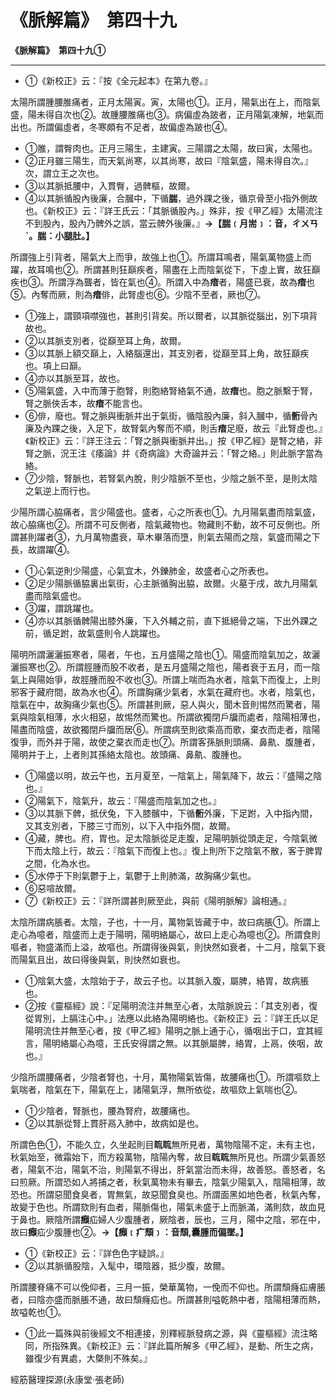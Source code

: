 # 《脈解篇》　第四十九



**《脈解篇》　第四十九①**


---
- ①《新校正》云：『按《全元起本》在第九卷。』


太陽所謂腫腰脽痛者，正月太陽寅。寅，太陽也①。正月，陽氣出在上，而陰氣盛，陽未得自次也②。故腫腰脽痛也③。病偏虛為跛者，正月陽氣凍解，地氣而出也。所謂偏虛者，冬寒頗有不足者，故偏虛為跛也④。
- ①脽，謂臀肉也。正月三陽生，主建寅。三陽謂之太陽，故曰寅，太陽也。
- ②正月雖三陽生，而天氣尚寒，以其尚寒，故曰『陰氣盛，陽未得自次。』次，謂立王之次也。
- ③以其脈抵腰中，入貫臀，過髀樞，故爾。
- ④以其脈循股內後廉，合膕中，下循**腨**，過外踝之後，循京骨至小指外側故也。《新校正》云：『詳王氏云：「其脈循股內。」殊非，按《甲乙經》太陽流注不到股內，股內乃髀外之誤，當云髀外後廉。』**→【腨﹝月耑﹞：音，ㄔㄨㄢˋ。腨：小腿肚。】**


所謂強上引背者，陽氣大上而爭，故強上也①。所謂耳鳴者，陽氣萬物盛上而躍，故耳鳴也②。所謂甚則狂巔疾者，陽盡在上而陰氣從下，下虛上實，故狂巔疾也③。所謂浮為聾者，皆在氣也④。所謂入中為**瘖**者，陽盛已衰，故為**瘖**也⑤。內奪而厥，則為**瘖**俳，此腎虛也⑥。少陰不至者，厥也⑦。
- ①強上，謂頸項噤強也，甚則引背矣。所以爾者，以其脈從腦出，別下項背故也。
- ②以其脈支別者，從巔至耳上角，故爾。
- ③以其脈上額交巔上，入絡腦還出，其支別者，從巔至耳上角，故狂巔疾也。項上曰巔。
- ④亦以其脈至耳，故也。
- ⑤陽氣盛，入中而薄于胞腎，則胞絡腎絡氣不通，故**瘖**也。胞之脈繫于腎，腎之脈俠舌本，故**瘖**不能言也。
- ⑥俳，廢也。腎之脈與衝脈并出于氣街，循陰股內廉，斜入膕中，循**䯒**骨內廉及內踝之後，入足下，故腎氣內奪而不順，則舌**瘖**足廢，故云『此腎虛也。』《新校正》云：『詳王注云：「腎之脈與衝脈并出。」按《甲乙經》是腎之絡，非腎之脈，況王注《痿論》并《奇病論》大奇論并云：「腎之絡。」則此脈字當為絡。
- ⑦少陰，腎脈也，若腎氣內脫，則少陰脈不至也，少陰之脈不至，是則太陰之氣逆上而行也。


少陽所謂心脇痛者，言少陽盛也。盛者，心之所表也①。九月陽氣盡而陰氣盛，故心脇痛也②。所謂不可反側者，陰氣藏物也。物藏則不動，故不可反側也。所謂甚則躍者③，九月萬物盡衰，草木畢落而墮，則氣去陽而之陰，氣盛而陽之下長，故謂躍④。
- ①心氣逆則少陽盛，心氣宜木，外鑠肺金，故盛者心之所表也。
- ②足少陽脈循脇裏出氣街，心主脈循胸出脇，故爾。火墓于戌，故九月陽氣盡而陰氣盛也。
- ③躍，謂跳躍也。
- ④亦以其脈循髀陽出膝外廉，下入外輔之前，直下抵絕骨之端，下出外踝之前，循足跗，故氣盛則令人跳躍也。


陽明所謂灑灑振寒者，陽者，午也，五月盛陽之陰也①。陽盛而陰氣加之，故灑灑振寒也②。所謂脛腫而股不收者，是五月盛陽之陰也，陽者衰于五月，而一陰氣上與陽始爭，故脛腫而股不收也③。所謂上喘而為水者，陰氣下而復上，上則邪客于藏府間，故為水也④。所謂胸痛少氣者，水氣在藏府也。水者，陰氣也，陰氣在中，故胸痛少氣也⑤。所謂甚則厥，惡人與火，聞木音則惕然而驚者，陽氣與陰氣相薄，水火相惡，故惕然而驚也。所謂欲獨閉戶牖而處者，陰陽相薄也，陽盡而陰盛，故欲獨閉戶牖而居⑥。所謂病至則欲乘高而歌，棄衣而走者，陰陽復爭，而外并于陽，故使之棄衣而走也⑦。所謂客孫脈則頭痛、鼻鼽、腹腫者，陽明并于上，上者則其孫絡太陰也。故頭痛、鼻鼽、腹腫也。
- ①陽盛以明，故云午也，五月夏至，一陰氣上，陽氣降下，故云：『盛陽之陰也。』
- ②陽氣下，陰氣升，故云：『陽盛而陰氣加之也。』
- ③以其脈下髀，抵伏兔，下入膝髕中，下循**䯒**外廉，下足跗，入中指內間，又其支別者，下膝三寸而別，以下入中指外間，故爾。
- ④藏，脾也。府，胃也。足太陰脈從足走腹，足陽明脈從頭走足，今陰氣微下而太陰上行，故云：『陰氣下而復上也。』復上則所下之陰氣不散，客于脾胃之間，化為水也。
- ⑤水停于下則氣鬱于上，氣鬱于上則肺滿，故胸痛少氣也。
- ⑥惡喧故爾。
- ⑦《新校正》云：『詳所謂甚則厥至此，與前《陽明脈解》論相通。』


太陰所謂病脹者。太陰，子也，十一月，萬物氣皆藏于中，故曰病脹①。所謂上走心為噫者，陰盛而上走于陽明，陽明絡屬心，故曰上走心為噫也②。所謂食則嘔者，物盛滿而上溢，故嘔也。所謂得後與氣，則快然如衰者，十二月，陰氣下衰而陽氣且出，故曰得後與氣，則快然如衰也。
- ①陰氣大盛，太陰始于子，故云子也。以其脈入腹，屬脾，絡胃，故病脹也。
- ②按《靈樞經》說：『足陽明流注并無至心者，太陰脈說云：「其支別者，復從胃別，上膈注心中。」法應以此絡為陽明絡也。《新校正》云：『詳王氏以足陽明流住并無至心者，按《甲乙經》陽明之脈上通于心，循咽出于口，宜其經言，陽明絡屬心為噫，王氏安得謂之無。以其脈屬脾，絡胃，上鬲，俠咽，故也。』


少陰所謂腰痛者，少陰者腎也，十月，萬物陽氣皆傷，故腰痛也①。所謂嘔欬上氣喘者，陰氣在下，陽氣在上，諸陽氣浮，無所依從，故嘔欬上氣喘也②。
- ①少陰者，腎脈也，腰為腎府，故腰痛也。
- ②以其脈從腎上貫肝鬲入肺中，故病如是也。


所謂色色①，不能久立，久坐起則目**䀮䀮**無所見者，萬物陰陽不定，未有主也，秋氣始至，微霜始下，而方殺萬物，陰陽內奪，故目**䀮䀮**無所見也。所謂少氣善怒者，陽氣不治，陽氣不治，則陽氣不得出，肝氣當治而未得，故善怒。善怒者，名曰煎厥。所謂恐如人將捕之者，秋氣萬物未有畢去，陰氣少陽氣入，陰陽相薄，故恐也。所謂惡聞食臭者，胃無氣，故惡聞食臭也。所謂面黑如地色者，秋氣內奪，故變于色也。所謂欬則有血者，陽脈傷也，陽氣未盛于上而脈滿，滿則欬，故血見于鼻也。厥陰所謂**㿗**疝婦人少腹腫者，厥陰者，辰也，三月，陽中之陰，邪在中，故曰**㿗**疝少腹腫也②。**→【****㿗****﹝疒頹﹞：音頹,囊腫而偏墜。】**
- ①《新校正》云：『詳色色字疑誤。』
- ②以其脈循股陰，入髦中，環陰器，抵少腹，故爾。


所謂腰脊痛不可以俛仰者，三月一振，榮華萬物，一俛而不仰也。所謂頹癃疝膚脹者，曰陰亦盛而脈脹不通，故曰頹癃疝也。所謂甚則嗌乾熱中者，陰陽相薄而熱，故嗌乾也①。
- ①此一篇殊與前後經文不相連接，別釋經脈發病之源，與《靈樞經》流注略同，所指殊異。《新校正》云：『詳此篇所解多《甲乙經》，是動、所生之病，雖復少有異處，大槩則不殊矣。』


經筋醫理探源(永康堂‧張老師)


